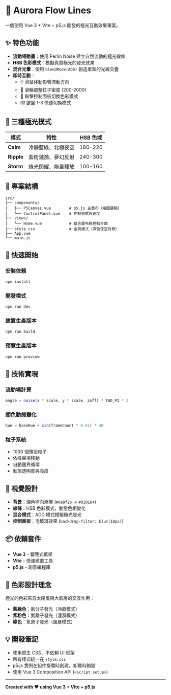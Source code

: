 # 🌌 Aurora Flow Lines

一個使用 Vue 3 + Vite + p5.js 開發的極光互動效果專案。

## ✨ 特色功能

- **流動場動畫**：使用 Perlin Noise 建立自然流動的極光線條
- **HSB 色彩模式**：模擬真實極光的發光效果
- **混合光暈**：使用 `blendMode(ADD)` 創造柔和的光線交疊
- **即時互動**：
  - 🖱️ 滑鼠移動影響流動方向
  - 🔄 滾輪調整粒子密度 (200-2000)
  - 🎨 點擊控制面板切換色彩模式
  - ⌨️ 鍵盤 1-3 快速切換模式

## 🎨 三種極光模式

| 模式 | 特性 | HSB 色域 |
|------|------|----------|
| **Calm** | 冷靜藍綠、北極夜空 | 180-220 |
| **Ripple** | 紫粉漣漪、夢幻反射 | 240-300 |
| **Storm** | 綠光閃耀、能量釋放 | 100-160 |

## 📁 專案結構

```
src/
├── components/
│   ├── P5Canvas.vue        # p5.js 主畫布（繪圖邏輯）
│   └── ControlPanel.vue    # 控制模式與速度
├── views/
│   └── Home.vue            # 組合畫布與控制介面
├── style.css               # 全局樣式（深色夜空背景）
├── App.vue
└── main.js
```

## 🚀 快速開始

### 安裝依賴
```bash
npm install
```

### 開發模式
```bash
npm run dev
```

### 建置生產版本
```bash
npm run build
```

### 預覽生產版本
```bash
npm run preview
```

## 🎯 技術實現

### 流動場計算
```javascript
angle = noise(x * scale, y * scale, zoff) * TWO_PI * 2
```

### 顏色動態變化
```javascript
hue = baseHue + sin(frameCount * 0.01) * 40
```

### 粒子系統
- 1000 個預設粒子
- 依噪聲場移動
- 自動邊界循環
- 動態透明度與亮度

## 🎨 視覺設計

- **背景**：深色徑向漸層 (`#0a0f2b` → `#010104`)
- **線條**：HSB 色彩模式，動態色相變化
- **混合模式**：ADD 模式模擬極光發光
- **控制面板**：毛玻璃效果 (`backdrop-filter: blur(10px)`)

## 📦 依賴套件

- **Vue 3** - 響應式框架
- **Vite** - 快速建置工具
- **p5.js** - 創意編程庫

## 🌈 色彩設計理念

極光的色彩來自太陽風與大氣層的交互作用：
- **藍綠色**：氮分子發光（冷靜模式）
- **紫粉色**：氮離子發光（漣漪模式）
- **綠色**：氧原子發光（風暴模式）

## 💡 開發筆記

- 使用原生 CSS，不依賴 UI 框架
- 所有樣式統一在 `style.css`
- p5.js 實例在組件掛載時創建，卸載時銷毀
- 使用 Vue 3 Composition API (`<script setup>`)

---

**Created with ❤️ using Vue 3 + Vite + p5.js**
